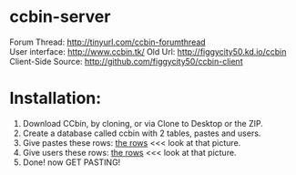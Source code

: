 ccbin-server
============
Forum Thread: http://tinyurl.com/ccbin-forumthread<br />
User interface: http://www.ccbin.tk/  Old Url: http://figgycity50.kd.io/ccbin<br />
Client-Side Source: http://github.com/figgycity50/ccbin-client<br />

# Installation:<br />
1. Download CCbin, by cloning, or via Clone to Desktop or the ZIP.
2. Create a database called ccbin with 2 tables, pastes and users.
3. Give pastes these rows: [the rows](https://raw.github.com/figgycity50/ccbin-server/master/setuppics/pastes.png) &lt;&lt;&lt; look at that picture.
4. Give users these rows: [the rows](https://raw.github.com/figgycity50/ccbin-server/master/setuppics/users.png) &lt;&lt;&lt; look at that picture.
5. Done! now GET PASTING!
